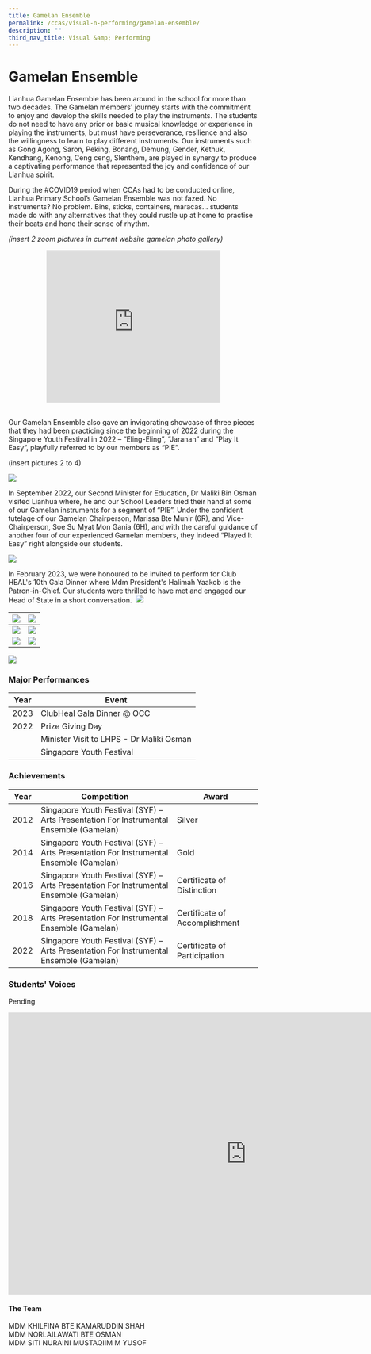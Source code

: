 ```yaml
---
title: Gamelan Ensemble
permalink: /ccas/visual-n-performing/gamelan-ensemble/
description: ""
third_nav_title: Visual &amp; Performing
---
```

# Gamelan Ensemble


Lianhua Gamelan Ensemble has been around in the school for more than two decades. The Gamelan members' journey starts with the commitment to enjoy and develop the skills needed to play the instruments. The students do not need to have any prior or basic musical knowledge or experience in playing the instruments, but must have perseverance, resilience and also the willingness to learn to play different instruments. Our instruments such as Gong Agong, Saron, Peking, Bonang, Demung, Gender, Kethuk, Kendhang, Kenong, Ceng ceng, Slenthem, are played in synergy to produce a captivating performance that represented the joy and confidence of our Lianhua spirit.&nbsp;

During the #COVID19 period when CCAs had to be conducted online, Lianhua Primary School’s Gamelan Ensemble was not fazed. No instruments? No problem. Bins, sticks, containers, maracas… students made do with any alternatives that they could rustle up at home to practise their beats and hone their sense of rhythm.&nbsp;

*(insert 2 zoom pictures in current website gamelan photo gallery)* 

<center><iframe allowfullscreen="" allow="accelerometer; autoplay; clipboard-write; encrypted-media; gyroscope; picture-in-picture" frameborder="0" title="Gamelan 3" src="https://www.youtube.com/embed/-ELcfeVFz54" height="308" width="351"></iframe></center>
<br>
  
Our Gamelan Ensemble also gave an invigorating showcase of three pieces that they had been practicing since the beginning of 2022 during the Singapore Youth Festival in 2022 – “Eling-Eling”, “Jaranan” and “Play It Easy”, playfully referred to by our members as “PIE”.

  

(insert pictures 2 to 4)

  ![](/images/CCAs/Gamelan%20Ensemble/photo2.jpeg)



In September 2022, our Second Minister for Education, Dr Maliki Bin Osman visited Lianhua where, he and our School Leaders tried their hand at some of our Gamelan instruments for a segment of “PIE”. Under the confident tutelage of our Gamelan Chairperson, Marissa Bte Munir (6R), and Vice-Chairperson, Soe Su Myat Mon Gania (6H), and with the careful guidance of another four of our experienced Gamelan members, they indeed “Played It Easy” right alongside our students.

  
![](/images/CCAs/Gamelan%20Ensemble/1_photo.jpeg)

In February 2023, we were honoured to be invited to perform for Club HEAL's 10th Gala Dinner where Mdm President's Halimah Yaakob is the Patron-in-Chief. Our students were thrilled to have met and engaged our Head of State in a short conversation.&nbsp;
![](/images/CCAs/Gamelan%20Ensemble/5_photo.jpeg)

| ![](/images/CCAs/Gamelan%20Ensemble/13_photo.jpg)  | ![](/images/CCAs/Gamelan%20Ensemble/6_photo.jpeg) | 
|:-:|:-:|
| ![](/images/CCAs/Gamelan%20Ensemble/14_photo.jpg)   | ![](/images/CCAs/Gamelan%20Ensemble/10_photo.jpg)     | 
| ![](/images/CCAs/Gamelan%20Ensemble/8_photo.JPG)   | ![](/images/CCAs/Gamelan%20Ensemble/12_photo.jpg)     | 

 ![](/images/CCAs/Gamelan%20Ensemble/7_photo.jpeg) 

### Major Performances



| Year | Event |
| -------- | -------- | 
| 2023     | ClubHeal Gala Dinner @ OCC     | 
| 2022   | Prize Giving Day     | 
|    | Minister Visit to LHPS - Dr Maliki Osman   | 
|    | Singapore Youth Festival   | 


### Achievements

| Year | Competition                                                                            | Award                         |
|------|----------------------------------------------------------------------------------------|-------------------------------|
| 2012 | Singapore Youth Festival (SYF) – Arts Presentation For Instrumental Ensemble (Gamelan) | Silver                        |
| 2014 | Singapore Youth Festival (SYF) – Arts Presentation For Instrumental Ensemble (Gamelan) | Gold                          |
| 2016 | Singapore Youth Festival (SYF) – Arts Presentation For Instrumental Ensemble (Gamelan) | Certificate of Distinction    |
| 2018 | Singapore Youth Festival (SYF) – Arts Presentation For Instrumental Ensemble (Gamelan) | Certificate of Accomplishment |
| 2022 | Singapore Youth Festival (SYF) – Arts Presentation For Instrumental Ensemble (Gamelan) | Certificate of Participation |


### Students' Voices
  
Pending


<iframe allowfullscreen="true" height="569" width="960" frameborder="0" src="https://docs.google.com/presentation/d/e/2PACX-1vRwX-A0GOdE8fcS5ZWkYKpjXmIZUTssXQdSq-la2N3zpGBC5ZbMIBeoCxr0cffXXsBg2Bo5cjZNv1aN/embed?start=true&amp;loop=true&amp;delayms=10000"></iframe>


#### The Team

MDM KHILFINA BTE KAMARUDDIN SHAH<br>
MDM NORLAILAWATI BTE OSMAN<br>
MDM SITI NURAINI MUSTAQIIM M YUSOF